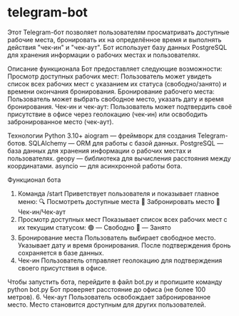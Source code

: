# telegram-bot
Этот Telegram-бот позволяет пользователям просматривать доступные рабочие места, бронировать их на определённое время и выполнять действия "чек-ин" и "чек-аут". Бот использует базу данных PostgreSQL для хранения информации о рабочих местах и пользователях.

Описание функционала
Бот предоставляет следующие возможности:
Просмотр доступных рабочих мест:
Пользователь может увидеть список всех рабочих мест с указанием их статуса (свободно/занято) и времени окончания бронирования.
Бронирование рабочего места:
Пользователь может выбрать свободное место, указать дату и время бронирования.
Чек-ин и чек-аут:
Пользователь может подтвердить своё присутствие в офисе через геолокацию (чек-ин) или освободить забронированное место (чек-аут).

Технологии
Python 3.10+
aiogram — фреймворк для создания Telegram-ботов.
SQLAlchemy — ORM для работы с базой данных.
PostgreSQL — база данных для хранения информации о рабочих местах и пользователях.
geopy — библиотека для вычисления расстояния между координатами.
asyncio — для асинхронной работы бота.

Функционал бота
1. Команда /start
Приветствует пользователя и показывает главное меню:
🔍 Посмотреть доступные места
📅 Забронировать место
📍 Чек-ин/Чек-аут
2. Просмотр доступных мест
Показывает список всех рабочих мест с их текущим статусом:
🟢 — Свободно
🔴 — Занято
3. Бронирование места
Пользователь выбирает свободное место.
Указывает дату и время бронирования.
После подтверждения бронь сохраняется в базе данных.
4. Чек-ин
Пользователь отправляет геолокацию для подтверждения своего присутствия в офисе.

Чтобы запустить бота, перейдите в файл bot.py и пропишите команду python bot.py
Бот проверяет расстояние до офиса (не более 100 метров).
6. Чек-аут
Пользователь освобождает забронированное место.
Место становится доступным для других пользователей.
